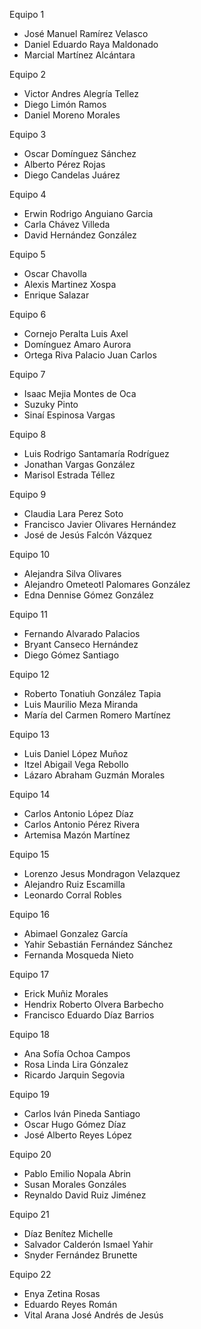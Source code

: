 Equipo 1

+ José Manuel Ramírez Velasco
+ Daniel Eduardo Raya Maldonado
+ Marcial Martínez Alcántara 

Equipo 2

+ Victor Andres Alegría Tellez
+ Diego Limón Ramos
+ Daniel Moreno Morales

Equipo 3

+ Oscar Domínguez Sánchez
+ Alberto Pérez Rojas
+ Diego Candelas Juárez

Equipo 4

+ Erwin Rodrigo Anguiano Garcia 
+ Carla Chávez Villeda 
+ David Hernández González

Equipo 5

+ Oscar Chavolla
+ Alexis Martinez Xospa
+ Enrique Salazar

Equipo 6

+ Cornejo Peralta Luis Axel
+ Domínguez Amaro Aurora
+ Ortega Riva Palacio Juan Carlos

Equipo 7

+ Isaac Mejia Montes de Oca
+ Suzuky Pinto
+ Sinaí Espinosa Vargas

Equipo 8

+ Luis Rodrigo Santamaría Rodríguez
+ Jonathan Vargas González
+ Marisol Estrada Téllez

Equipo 9

+ Claudia Lara Perez Soto
+ Francisco Javier Olivares Hernández
+ José de Jesús Falcón Vázquez

Equipo 10

+ Alejandra Silva Olivares
+ Alejandro Ometeotl Palomares González
+ Edna Dennise Gómez González

Equipo 11

+ Fernando Alvarado Palacios
+ Bryant Canseco Hernández
+ Diego Gómez Santiago

Equipo 12

+ Roberto Tonatiuh González Tapia
+ Luis Maurilio Meza Miranda
+ María del Carmen Romero Martínez

Equipo 13

+ Luis Daniel López Muñoz
+ Itzel Abigail Vega Rebollo
+ Lázaro Abraham Guzmán Morales

Equipo 14

+ Carlos Antonio López Díaz
+ Carlos Antonio Pérez Rivera
+ Artemisa Mazón Martínez

Equipo 15

+ Lorenzo Jesus Mondragon Velazquez 
+ Alejandro Ruiz Escamilla
+ Leonardo Corral Robles

Equipo 16

+ Abimael Gonzalez García
+ Yahir Sebastián Fernández Sánchez 
+ Fernanda Mosqueda Nieto 

Equipo 17

+ Erick Muñiz Morales
+ Hendrix Roberto Olvera Barbecho
+ Francisco Eduardo Díaz Barrios

Equipo 18

+ Ana Sofía Ochoa Campos
+ Rosa Linda Lira Gónzalez
+ Ricardo Jarquin Segovia

Equipo 19

+ Carlos Iván Pineda Santiago
+ Oscar Hugo Gómez Díaz
+ José Alberto Reyes López

Equipo 20

+ Pablo Emilio Nopala Abrin
+ Susan Morales Gonzáles
+ Reynaldo David Ruiz Jiménez

Equipo 21

+ Díaz Benítez Michelle
+ Salvador Calderón Ismael Yahir
+ Snyder Fernández Brunette

Equipo 22

+ Enya Zetina Rosas
+ Eduardo Reyes Román
+ Vital Arana José Andrés de Jesús
